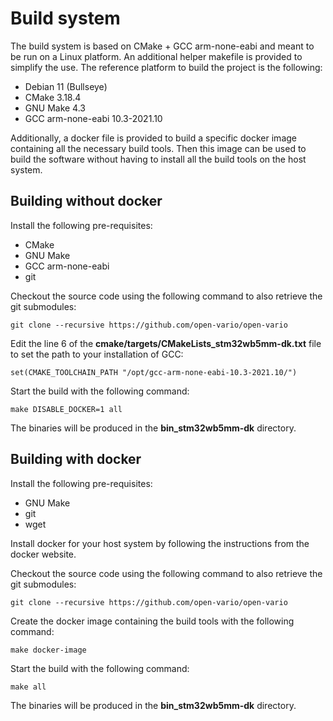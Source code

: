 # Build system

The build system is based on CMake + GCC arm-none-eabi and meant to be run on a Linux platform. An additional helper makefile is provided to simplify the use.
The reference platform to build the project is the following:

* Debian 11 (Bullseye)
* CMake 3.18.4
* GNU Make 4.3
* GCC arm-none-eabi 10.3-2021.10

Additionally, a docker file is provided to build a specific docker image containing all the necessary build tools. Then this image can be used to build the software without having to install all the build tools on the host system.

## Building without docker

Install the following pre-requisites:
* CMake
* GNU Make
* GCC arm-none-eabi
* git

Checkout the source code using the following command to also retrieve the git submodules:

`git clone --recursive https://github.com/open-vario/open-vario`

Edit the line 6 of the **cmake/targets/CMakeLists_stm32wb5mm-dk.txt** file to set the path to your installation of GCC:

`set(CMAKE_TOOLCHAIN_PATH "/opt/gcc-arm-none-eabi-10.3-2021.10/")`

Start the build with the following command:

`make DISABLE_DOCKER=1 all`

The binaries will be produced in the **bin_stm32wb5mm-dk** directory.

## Building with docker

Install the following pre-requisites:

* GNU Make
* git
* wget

Install docker for your host system by following the instructions from the docker website.

Checkout the source code using the following command to also retrieve the git submodules:

`git clone --recursive https://github.com/open-vario/open-vario`

Create the docker image containing the build tools with the following command:

`make docker-image`

Start the build with the following command:

`make all`

The binaries will be produced in the **bin_stm32wb5mm-dk** directory.
